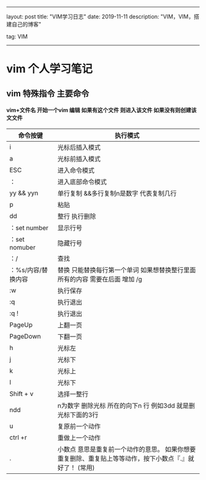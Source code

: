 ---
layout: post
title: "VIM学习日志"
date: 2019-11-11 
description: "VIM，VIM，搭建自己的博客"

tag: VIM



-----






#  vim 个人学习笔记

## vim 特殊指令 主要命令

#### vim+文件名  开始一个vim 编辑 如果有这个文件 则进入该文件 如果没有则创建该文文件





命令按键 | 执行模式
-------|-------
 i | 光标后插入模式
a | 光标前插入模式
ESC|进入命令模式
：|进入底部命令模式
yy && yyn | 单行复制  &&多行复制n是数字 代表复制几行 
p | 粘贴
dd | 整行 执行删除
：set number | 显示行号
：set nomuber | 隐藏行号 
：/ | 查找
：%s/内容/替换内容  | 替换 只能替换每行第一个单词  如果想替换整行里面所有的内容 需要在后面 增加 /g
:w | 执行保存 
:q | 执行退出
:q !| 执行退出
PageUp | 上翻一页
PageDown| 下翻一页
h|光标左
j|光标下
k|光标上
l|光标下
Shift + v | 选择一整行
ndd | n为数字 删除光标	所在的向下n 行 例如3dd  就是删光标下面的3行
u| 复原前一个动作 
ctrl +r | 重做上一个动作
.| 小数点  意思是重复前一个动作的意思。 如果你想要重复删除、重复贴上等等动作，按下小数点『.』就好了！ (常用)



